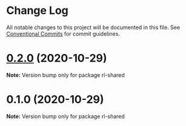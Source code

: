 # Change Log

All notable changes to this project will be documented in this file.
See [Conventional Commits](https://conventionalcommits.org) for commit guidelines.

# [0.2.0](https://github.com/ETX-ASU/ring-leader/compare/rl-shared@0.1.0...rl-shared@0.2.0) (2020-10-29)

**Note:** Version bump only for package rl-shared





# 0.1.0 (2020-10-29)

**Note:** Version bump only for package rl-shared
